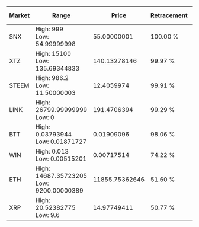 | Market | Range | Price| Retracement | Doubles to 50% |
| --- | --- | --- | --- | --- |
| SNX | High: 999<br />Low: 54.99999998 | 55.00000001 | 100.00 % | 9.58 |
| XTZ | High: 15100<br />Low: 135.69344833 | 140.13278146 | 99.97 % | 54.36 |
| STEEM | High: 986.2<br />Low: 11.50000003 | 12.4059974 | 99.91 % | 40.21 |
| LINK | High: 26799.99999999<br />Low: 0 | 191.4706394 | 99.29 % | 69.98 |
| BTT | High: 0.03793944<br />Low: 0.01871727 | 0.01909096 | 98.06 % | 1.48 |
| WIN | High: 0.013<br />Low: 0.00515201 | 0.00717514 | 74.22 % | 1.26 |
| ETH | High: 14687.35723205<br />Low: 9200.00000389 | 11855.75362646 | 51.60 % | 1.01 |
| XRP | High: 20.52382775<br />Low: 9.6 | 14.97749411 | 50.77 % | 1.01 |
